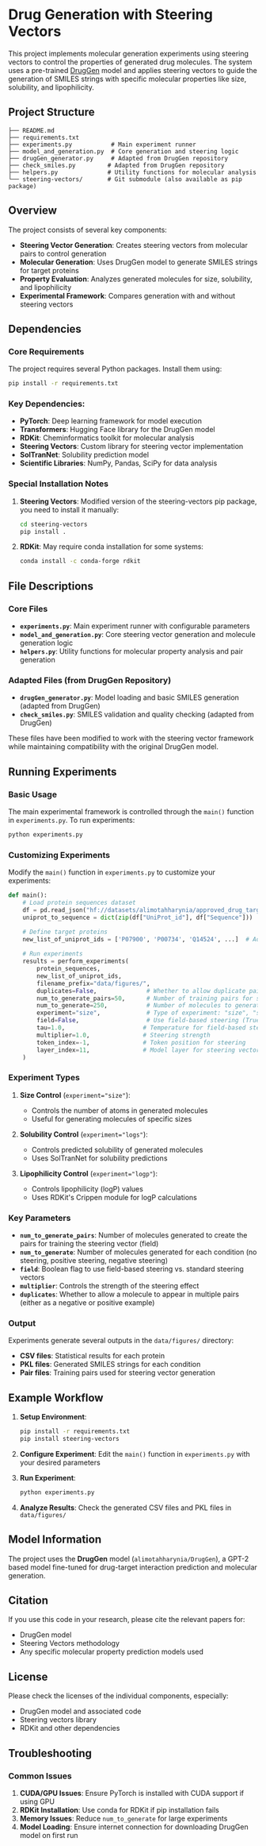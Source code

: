 # Drug Generation with Steering Vectors

This project implements molecular generation experiments using steering vectors to control the properties of generated drug molecules. The system uses a pre-trained  [DrugGen](https://github.com/mahsasheikh/DrugGen) model and applies steering vectors to guide the generation of SMILES strings with specific molecular properties like size, solubility, and lipophilicity.

## Project Structure

```
├── README.md
├── requirements.txt
├── experiments.py           # Main experiment runner
├── model_and_generation.py  # Core generation and steering logic
├── drugGen_generator.py     # Adapted from DrugGen repository
├── check_smiles.py         # Adapted from DrugGen repository  
├── helpers.py              # Utility functions for molecular analysis
└── steering-vectors/       # Git submodule (also available as pip package)
```

## Overview

The project consists of several key components:

- **Steering Vector Generation**: Creates steering vectors from molecular pairs to control generation
- **Molecular Generation**: Uses DrugGen model to generate SMILES strings for target proteins
- **Property Evaluation**: Analyzes generated molecules for size, solubility, and lipophilicity
- **Experimental Framework**: Compares generation with and without steering vectors

## Dependencies

### Core Requirements

The project requires several Python packages. Install them using:

```bash
pip install -r requirements.txt
```

### Key Dependencies:

- **PyTorch**: Deep learning framework for model execution
- **Transformers**: Hugging Face library for the DrugGen model
- **RDKit**: Cheminformatics toolkit for molecular analysis
- **Steering Vectors**: Custom library for steering vector implementation
- **SolTranNet**: Solubility prediction model
- **Scientific Libraries**: NumPy, Pandas, SciPy for data analysis

### Special Installation Notes

1. **Steering Vectors**: Modified version of the steering-vectors pip package, you need to install it manually:
   ```bash
   cd steering-vectors
   pip install .
   ```

2. **RDKit**: May require conda installation for some systems:
   ```bash
   conda install -c conda-forge rdkit
   ```

## File Descriptions

### Core Files

- **`experiments.py`**: Main experiment runner with configurable parameters
- **`model_and_generation.py`**: Core steering vector generation and molecule generation logic
- **`helpers.py`**: Utility functions for molecular property analysis and pair generation

### Adapted Files (from DrugGen Repository)

- **`drugGen_generator.py`**: Model loading and basic SMILES generation (adapted from DrugGen)
- **`check_smiles.py`**: SMILES validation and quality checking (adapted from DrugGen)

These files have been modified to work with the steering vector framework while maintaining compatibility with the original DrugGen model.

## Running Experiments

### Basic Usage

The main experimental framework is controlled through the `main()` function in `experiments.py`. To run experiments:

```bash
python experiments.py
```

### Customizing Experiments

Modify the `main()` function in `experiments.py` to customize your experiments:

```python
def main():
    # Load protein sequences dataset
    df = pd.read_json("hf://datasets/alimotahharynia/approved_drug_target/uniprotId_sequence_2024_11_01.json")
    uniprot_to_sequence = dict(zip(df["UniProt_id"], df["Sequence"]))

    # Define target proteins
    new_list_of_uniprot_ids = ['P07900', 'P00734', 'Q14524', ...]  # Add your protein IDs
    
    # Run experiments
    results = perform_experiments(
        protein_sequences,
        new_list_of_uniprot_ids,
        filename_prefix="data/figures/",
        duplicates=False,              # Whether to allow duplicate pairs
        num_to_generate_pairs=50,      # Number of training pairs for steering
        num_to_generate=250,           # Number of molecules to generate per condition
        experiment="size",             # Type of experiment: "size", "solubility", "logp"
        field=False,                   # Use field-based steering (True/False)
        tau=1.0,                      # Temperature for field-based steering
        multiplier=1.0,               # Steering strength
        token_index=-1,               # Token position for steering
        layer_index=11,               # Model layer for steering vector extraction
    )
```

### Experiment Types

1. **Size Control** (`experiment="size"`):
   - Controls the number of atoms in generated molecules
   - Useful for generating molecules of specific sizes

2. **Solubility Control** (`experiment="logs"`):
   - Controls predicted solubility of generated molecules
   - Uses SolTranNet for solubility predictions

3. **Lipophilicity Control** (`experiment="logp"`):
   - Controls lipophilicity (logP) values
   - Uses RDKit's Crippen module for logP calculations

### Key Parameters

- **`num_to_generate_pairs`**: Number of molecules generated to create the pairs for training the steering vector (field)
- **`num_to_generate`**: Number of molecules generated for each condition (no steering, positive steering, negative steering)
- **`field`**: Boolean flag to use field-based steering vs. standard steering vectors
- **`multiplier`**: Controls the strength of the steering effect
- **`duplicates`**: Whether to allow a molecule to appear in multiple pairs (either as a negative or positive example)

### Output

Experiments generate several outputs in the `data/figures/` directory:

- **CSV files**: Statistical results for each protein
- **PKL files**: Generated SMILES strings for each condition
- **Pair files**: Training pairs used for steering vector generation

## Example Workflow

1. **Setup Environment**:
   ```bash
   pip install -r requirements.txt
   pip install steering-vectors
   ```

2. **Configure Experiment**:
   Edit the `main()` function in `experiments.py` with your desired parameters

3. **Run Experiment**:
   ```bash
   python experiments.py
   ```

4. **Analyze Results**:
   Check the generated CSV files and PKL files in `data/figures/`

## Model Information

The project uses the **DrugGen** model (`alimotahharynia/DrugGen`), a GPT-2 based model fine-tuned for drug-target interaction prediction and molecular generation.

## Citation

If you use this code in your research, please cite the relevant papers for:
- DrugGen model
- Steering Vectors methodology
- Any specific molecular property prediction models used

## License

Please check the licenses of the individual components, especially:
- DrugGen model and associated code
- Steering vectors library
- RDKit and other dependencies

## Troubleshooting

### Common Issues

1. **CUDA/GPU Issues**: Ensure PyTorch is installed with CUDA support if using GPU
2. **RDKit Installation**: Use conda for RDKit if pip installation fails
3. **Memory Issues**: Reduce `num_to_generate` for large experiments
4. **Model Loading**: Ensure internet connection for downloading DrugGen model on first run


